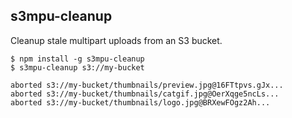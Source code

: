 s3mpu-cleanup
-------------
Cleanup stale multipart uploads from an S3 bucket.

    $ npm install -g s3mpu-cleanup
    $ s3mpu-cleanup s3://my-bucket

    aborted s3://my-bucket/thumbnails/preview.jpg@16FTtpvs.gJx...
    aborted s3://my-bucket/thumbnails/catgif.jpg@OerXqge5ncLs...
    aborted s3://my-bucket/thumbnails/logo.jpg@BRXewFOgz2Ah...


